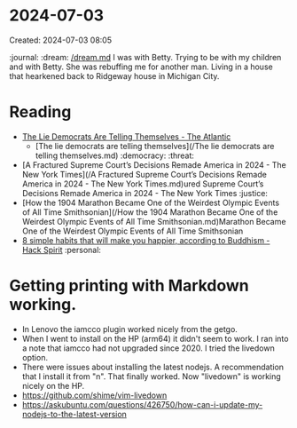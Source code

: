 # 2024-07-03
  Created: 2024-07-03 08:05


:journal: :dream: [/dream.md](/dream.md)
I was with Betty. Trying to be with my children and with Betty. She was rebuffing me for another man. Living in a house that hearkened back to Ridgeway house in Michigan City.

# Reading

- [The Lie Democrats Are Telling Themselves - The Atlantic](https://www.theatlantic.com/politics/archive/2024/07/democrats-biden-debate-response/678882/ "The Lie Democrats Are Telling Themselves - The Atlantic")
   - [The lie democrats are telling themselves](/The lie democrats are telling themselves.md) :democracy: :threat:
- [A Fractured Supreme Court’s Decisions Remade America in 2024 - The New York     Times](/A Fractured Supreme Court’s Decisions Remade America in 2024 - The New York     Times.md)ured Supreme Court’s Decisions Remade America in 2024 - The New York Times :justice:
- [How the 1904 Marathon Became One of the Weirdest Olympic Events of All Time     Smithsonian](/How the 1904 Marathon Became One of the Weirdest Olympic Events of All Time     Smithsonian.md)Marathon Became One of the Weirdest Olympic Events of All Time Smithsonian
- [8 simple habits that will make you happier, according to Buddhism - Hack Spirit](https://hackspirit.com/simple-habits-that-will-make-you-happier-according-to-buddhism/ "8 simple habits that will make you happier, according to Buddhism - Hack Spirit") :personal:

# Getting printing with Markdown working.
- In Lenovo the iamcco plugin worked nicely from the getgo. 
- When I went to install on the HP (arm64) it didn't seem to work. I ran into
    a note that  iamcco had not upgraded since 2020. I tried the livedown
    option.
- There were issues about installing the latest nodejs. A recommendation that
    I install it from "n". That finally worked. Now "livedown" is working
    nicely on the HP.
- https://github.com/shime/vim-livedown
- https://askubuntu.com/questions/426750/how-can-i-update-my-nodejs-to-the-latest-version

